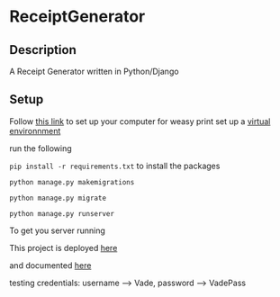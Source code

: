 # ReceiptGenerator

## Description
 A Receipt Generator written in Python/Django

## Setup
Follow [this link](https://doc.courtbouillon.org/weasyprint/stable/first_steps.html) to set up your computer for weasy print
set up a [virtual environnment](https://realpython.com/python-virtual-environments-a-primer/)

run the following

```pip install -r requirements.txt``` to install the packages

```
python manage.py makemigrations
```
```python manage.py migrate```

```python manage.py runserver```

To get you server running

This project is deployed [here](https://receipt-makr.herokuapp.com/)

and  documented [here](https://documenter.getpostman.com/view/15225360/Uyr4KLLS)

testing credentials: username --> Vade,  password --> VadePass